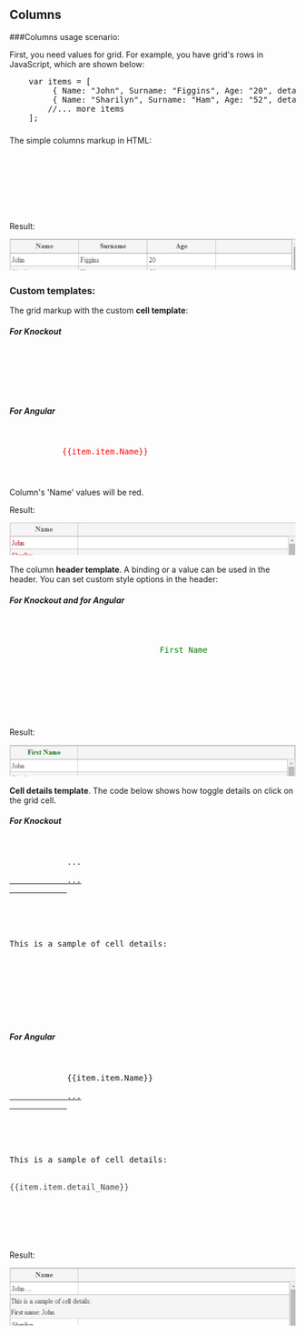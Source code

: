 ﻿## Columns

###Columns usage scenario:

First, you need values for grid. For example, you have grid's rows in JavaScript, which are shown below:

<!--Start the highlighter-->
<pre class="brush: js">
    var items = [
         { Name: "John", Surname: "Figgins", Age: "20", detail_Name: "First name:  John"},
         { Name: "Sharilyn", Surname: "Ham", Age: "52", detail_Name: "First name: Sharilyn"}
        //... more items
    ];
</pre>
#####
The simple columns markup in HTML:

<pre class="brush: html">
    <column data-g-member="Name">  
    </column>
    <column data-g-member="Surame">  
    </column>
    <column data-g-member="Age">  
    </column>
</pre>
#####

Result:

![Simple columns markup](../Content/images/imagesForDocs/columnGeneral.jpg)

### Custom templates:

The grid markup with the custom **cell template**:

##### For Knockout
<pre class="brush: html">
    <column data-g-member="Name">
        <cell>
            <span style="color: red;" data-bind="text: item.Name"></span>               
        </cell>
    </column>
</pre>
##### For Angular
<pre class="brush: html">
    <column data-g-member="Name">
        <cell>
           <span style="color: red;">{{item.item.Name}}</span>             
        </cell>
    </column>
</pre>
#####
Column's 'Name' values will be red. 

Result:

![Cell template columns markup](../Content/images/imagesForDocs/columnCellTemplate.jpg)

The column **header template**. A binding or a value can be used in the header. You can set custom style options in  the header:

##### For Knockout and for Angular
<pre class="brush: html">
    <column data-g-member="Name">
       <header>
            <span style="color: green;"> First Name</span>
        </header>
    </column>
</pre>
#####
Result:

![Header template columns markup](../Content/images/imagesForDocs/columnHeaderTemplate.jpg)

  **Cell details template**. The code below shows how toggle details on click on the grid cell.

##### For Knockout
<pre class="brush: html">
    <column data-g-member="Name">
        <cell>
            <span style="display: inline-block;" data-bind="text: item.Name">...</span>
            <a href data-bind="click:function(){toggleDetailsForCell(0);}, clickBubble:false">
			...
			</a>
        </cell>
        <celldetail>
            <div>
                <div>This is a sample of cell details: </div>
				<!--You can bind value from javascript items array. 
				detail_Name - is the property of item in items array.-->
                <div style="color: #444;" data-bind="text: item.detail_Name"></div>
            </div>
        </celldetail>
    </column>
</pre>
##### For Angular
<pre class="brush: html">
    <column data-g-member="Name">
        <cell>
			<span>{{item.item.Name}}</span>
			<a href ng-click="item.toggleDetailsForCell(0,item,items);$event.stopPropagation();">
			...
			</a> 
		</cell>
		<celldetail>
			<div>
				<div>This is a sample of cell details: </div>
				<div style="color: #444;">{{item.item.detail_Name}}</div>
			</div>
		</celldetail>
    </column>
</pre>
#####
Result:

![Cell template details columns markup](../Content/images/imagesForDocs/columnCellDetailsTemplate.jpg)

<script type="text/javascript">
    SyntaxHighlighter.highlight();
</script>
